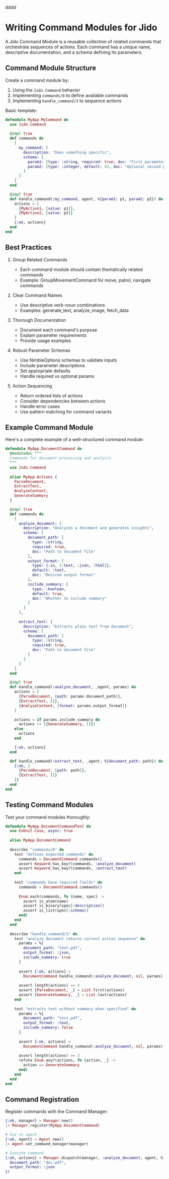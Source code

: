 dddd
# Writing Command Modules for Jido

A Jido Command Module is a reusable collection of related commands that orchestrate sequences of actions. Each command has a unique name, descriptive documentation, and a schema defining its parameters.

## Command Module Structure

Create a command module by:

1. Using the `Jido.Command` behavior
2. Implementing `commands/0` to define available commands
3. Implementing `handle_command/3` to sequence actions

Basic template:

```elixir
defmodule MyApp.MyCommand do
  use Jido.Command
  
  @impl true
  def commands do
    [
      my_command: [
        description: "Does something specific",
        schema: [
          param1: [type: :string, required: true, doc: "First parameter"],
          param2: [type: :integer, default: 42, doc: "Optional second parameter"] 
        ]
      ]
    ]
  end

  @impl true
  def handle_command(:my_command, agent, %{param1: p1, param2: p2}) do
    actions = [
      {MyAction1, [value: p1]},
      {MyAction2, [value: p2]}
    ]
    {:ok, actions}
  end
end
```

## Best Practices

1. Group Related Commands
   - Each command module should contain thematically related commands
   - Example: GroupMovementCommand for move, patrol, navigate commands

2. Clear Command Names
   - Use descriptive verb-noun combinations
   - Examples: generate_text, analyze_image, fetch_data

3. Thorough Documentation
   - Document each command's purpose
   - Explain parameter requirements
   - Provide usage examples

4. Robust Parameter Schemas
   - Use NimbleOptions schemas to validate inputs
   - Include parameter descriptions
   - Set appropriate defaults
   - Handle required vs optional params

5. Action Sequencing
   - Return ordered lists of actions
   - Consider dependencies between actions
   - Handle error cases
   - Use pattern matching for command variants

## Example Command Module

Here's a complete example of a well-structured command module:

```elixir
defmodule MyApp.DocumentCommand do
  @moduledoc """
  Commands for document processing and analysis.
  """
  use Jido.Command
  
  alias MyApp.Actions.{
    ParseDocument,
    ExtractText,
    AnalyzeContent,
    GenerateSummary
  }

  @impl true
  def commands do
    [
      analyze_document: [
        description: "Analyzes a document and generates insights",
        schema: [
          document_path: [
            type: :string,
            required: true,
            doc: "Path to document file"
          ],
          output_format: [
            type: {:in, [:text, :json, :html]},
            default: :text,
            doc: "Desired output format"
          ],
          include_summary: [
            type: :boolean,
            default: true,
            doc: "Whether to include summary"
          ]
        ]
      ],
      
      extract_text: [
        description: "Extracts plain text from document",
        schema: [
          document_path: [
            type: :string,
            required: true,
            doc: "Path to document file"
          ]
        ]
      ]
    ]
  end

  @impl true
  def handle_command(:analyze_document, _agent, params) do
    actions = [
      {ParseDocument, [path: params.document_path]},
      {ExtractText, []},
      {AnalyzeContent, [format: params.output_format]}
    ]

    actions = if params.include_summary do
      actions ++ [{GenerateSummary, []}]
    else
      actions
    end

    {:ok, actions}
  end

  def handle_command(:extract_text, _agent, %{document_path: path}) do
    {:ok, [
      {ParseDocument, [path: path]},
      {ExtractText, []}
    ]}
  end
end
```

## Testing Command Modules

Test your command modules thoroughly:

```elixir
defmodule MyApp.DocumentCommandTest do
  use ExUnit.Case, async: true
  
  alias MyApp.DocumentCommand
  
  describe "commands/0" do
    test "defines expected commands" do
      commands = DocumentCommand.commands()
      assert Keyword.has_key?(commands, :analyze_document)
      assert Keyword.has_key?(commands, :extract_text)
    end
    
    test "commands have required fields" do
      commands = DocumentCommand.commands()
      
      Enum.each(commands, fn {name, spec} ->
        assert is_atom(name)
        assert is_binary(spec[:description])
        assert is_list(spec[:schema])
      end)
    end
  end
  
  describe "handle_command/3" do
    test "analyze_document returns correct action sequence" do
      params = %{
        document_path: "test.pdf",
        output_format: :json,
        include_summary: true
      }
      
      assert {:ok, actions} = 
        DocumentCommand.handle_command(:analyze_document, nil, params)
        
      assert length(actions) == 4
      assert {ParseDocument, _} = List.first(actions)
      assert {GenerateSummary, _} = List.last(actions)
    end
    
    test "extracts text without summary when specified" do
      params = %{
        document_path: "test.pdf",
        output_format: :text,
        include_summary: false
      }
      
      assert {:ok, actions} = 
        DocumentCommand.handle_command(:analyze_document, nil, params)
        
      assert length(actions) == 3
      refute Enum.any?(actions, fn {action, _} -> 
        action == GenerateSummary
      end)
    end
  end
end
```

## Command Registration

Register commands with the Command Manager:

```elixir
{:ok, manager} = Manager.new()
|> Manager.register(MyApp.DocumentCommand)

# Use in agent
{:ok, agent} = Agent.new()
|> Agent.set_command_manager(manager)

# Execute command
{:ok, actions} = Manager.dispatch(manager, :analyze_document, agent, %{
  document_path: "doc.pdf",
  output_format: :json
})
```